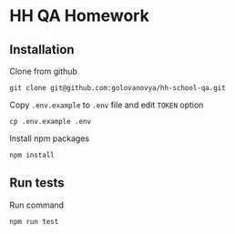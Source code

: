 # HH QA Homework

## Installation

Clone from github

    git clone git@github.com:golovanovya/hh-school-qa.git

Copy `.env.example` to `.env` file and edit `TOKEN` option

    cp .env.example .env

Install npm packages

    npm install

## Run tests

Run command

    npm run test
